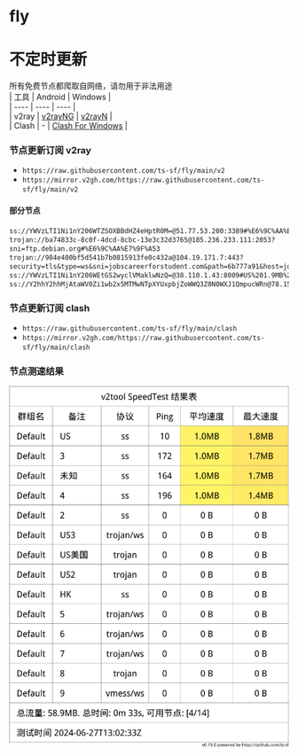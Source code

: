 # fly
# 不定时更新
所有免费节点都爬取自网络，请勿用于非法用途  
|  工具  | Android  | Windows  |  
|  ----  | ----   | ----  |  
| v2ray  | [v2rayNG](https://github.com/2dust/v2rayNG/releases) | [v2rayN](https://github.com/2dust/v2rayN/releases) |  
| Clash  | - | [Clash For Windows](https://github.com/2dust/clashN/releases) | 
  
### 节点更新订阅  v2ray
- `https://raw.githubusercontent.com/ts-sf/fly/main/v2`  
- `https://mirror.v2gh.com/https://raw.githubusercontent.com/ts-sf/fly/main/v2`  

#### 部分节点  
``` 
ss://YWVzLTI1Ni1nY206WTZSOXBBdHZ4eHptR0M=@51.77.53.200:3389#%E6%9C%AA%E7%9F%A52%201.1MB%2Fs
trojan://ba74833c-8c0f-4dcd-8cbc-13e3c32d3765@185.236.233.111:2053?sni=ftp.debian.org#%E6%9C%AA%E7%9F%A53
trojan://984e400bf5d541b7b0815913fe0c432a@104.19.171.7:443?security=tls&type=ws&sni=jobscareerforstudent.com&path=6b777a91&host=jobscareerforstudent.com#%E6%9C%AA%E7%9F%A54
ss://YWVzLTI1Ni1nY206WEtGS2wyclVMaklwNzQ=@38.110.1.43:8009#US%201.9MB%2Fs
ss://Y2hhY2hhMjAtaWV0Zi1wb2x5MTMwNTpXYUxpbjZoWWQ3Z0N0WXJ1QmpucWRn@78.153.139.189:5555#%E6%9C%AA%E7%9F%A55
```
### 节点更新订阅  clash
- `https://raw.githubusercontent.com/ts-sf/fly/main/clash`  
- `https://mirror.v2gh.com/https://raw.githubusercontent.com/ts-sf/fly/main/clash`  

### 节点测速结果
![image](traffic.png)
